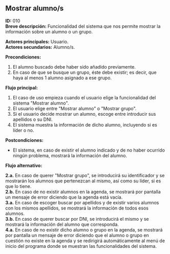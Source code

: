 ## Mostrar alumno/s

**ID:** 010  
**Breve descripción:** Funcionalidad del sistema que nos permite mostrar la información sobre un alumno o un grupo.  

**Actores principales:** Usuario.  
**Actores secundarios:** Alumno/s.  

**Precondiciones:**

1. El alumno buscado debe haber sido añadido previamente.
2. En caso de que se busque un grupo, éste debe existir; es decir, que haya al menos 1 alumno asignado a ese grupo.  



**Flujo principal:**  

1. El caso de uso empieza cuando el usuario elige la funcionalidad del sistema "Mostrar alumno".  
2. El usuario elige entre "Mostrar alumno" o "Mostrar grupo".
3. Si el usuario decide mostrar un alumno, escoge entre introducir sus apellidos o su DNI. 
4. El sistema muestra la información de dicho alumno, incluyendo si es líder o no.  


**Postcondiciones:**  

* El sistema, en caso de existir el alumno indicado y de no haber ocurrido ningún problema, mostrará la información del alumno.  


**Flujo alternativo:**  
 
**2.a.** En caso de querer "Mostrar grupo", se introducirá su identificador y se mostrarán los alumnos que pertenezcan al mismo, así como su líder, si es que lo tiene.   
**2.b.** En caso de no existir alumnos en la agenda, se mostrará por pantalla un mensaje de error diciendo que la agenda está vacía.  
**3.a.** En caso de escoger buscar por apellidos y de existir varios alumnos con los mismos apellidos, se mostrará la información de todos esos alumnos.   
**3.b.** En caso de querer buscar por DNI, se introducirá el mismo y se mostrará la información del alumno que corresponda.   
**4.a.** En caso de no existir dicho alumno o grupo en la agenda, se mostrará por pantalla un mensaje de error diciendo que el alumno o grupo en cuestión no existe en la agenda y se redirigirá automáticamente al menú de inicio del programa donde se muestran las funcionalidades del sistema.  

